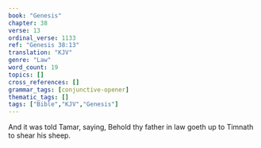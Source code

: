 ```yaml
---
book: "Genesis"
chapter: 38
verse: 13
ordinal_verse: 1133
ref: "Genesis 38:13"
translation: "KJV"
genre: "Law"
word_count: 19
topics: []
cross_references: []
grammar_tags: [conjunctive-opener]
thematic_tags: []
tags: ["Bible","KJV","Genesis"]
---
```

And it was told Tamar, saying, Behold thy father in law goeth up to Timnath to shear his sheep.
